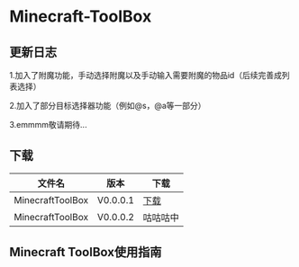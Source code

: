 # Minecraft-ToolBox
## 更新日志
1.加入了附魔功能，手动选择附魔以及手动输入需要附魔的物品id（后续完善成列表选择）

2.加入了部分目标选择器功能（例如@s，@a等一部分）

3.emmmm敬请期待...

## 下载
|文件名|版本|下载|
|----|----|----|
|MinecraftToolBox|V0.0.0.1|[下载](https://github.com/sunmoonsakura/Minecraft-ToolBox/releases/download/MinecraftToolBox/MinecraftToolBox.zip)|
|MinecraftToolBox|V0.0.0.2|咕咕咕中|
## Minecraft ToolBox使用指南
